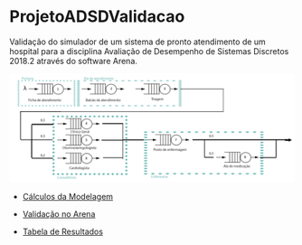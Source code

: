 # ProjetoADSDValidacao
Validação do simulador de um sistema de pronto atendimento de um hospital para a disciplina Avaliação de Desempenho de Sistemas Discretos 2018.2 através do software Arena.

![Modelo](https://github.com/LDVictor/ProjetoADSDValidacao/blob/master/Documentos/modelo.png)

- [Cálculos da Modelagem](https://github.com/LDVictor/ProjetoADSDValidacao/blob/master/Documentos/modelagem.md)

- [Validação no Arena](https://github.com/LDVictor/ProjetoADSDValidacao/tree/master/Validação)

- [Tabela de Resultados](https://github.com/LDVictor/ProjetoADSDValidacao/blob/master/Documentos/resultados.md)
